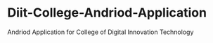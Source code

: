 # Diit-College-Andriod-Application
 Andriod Application for College of Digital Innovation Technology
